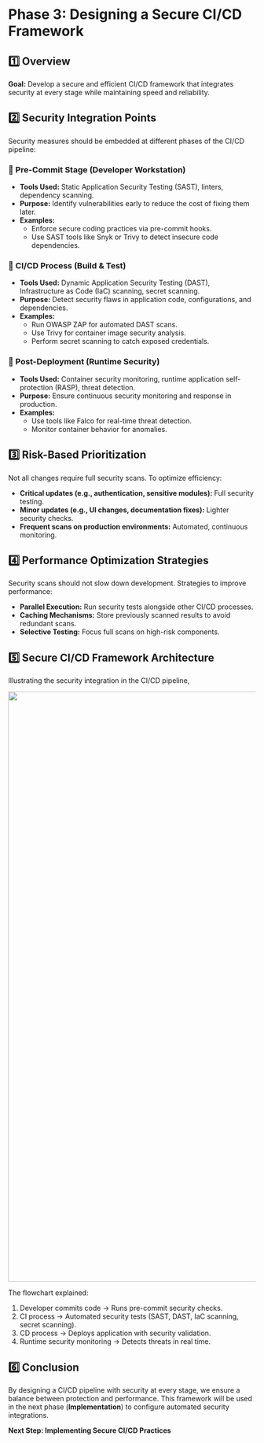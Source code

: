 # Phase 3: Designing a Secure CI/CD Framework

## **1️⃣ Overview**

**Goal:** Develop a secure and efficient CI/CD framework that integrates security at every stage while maintaining speed and reliability.

## **2️⃣ Security Integration Points**

Security measures should be embedded at different phases of the CI/CD pipeline:

### **🔹 Pre-Commit Stage (Developer Workstation)**
- **Tools Used:** Static Application Security Testing (SAST), linters, dependency scanning.
- **Purpose:** Identify vulnerabilities early to reduce the cost of fixing them later.
- **Examples:**
  - Enforce secure coding practices via pre-commit hooks.
  - Use SAST tools like Snyk or Trivy to detect insecure code dependencies.

### **🔹 CI/CD Process (Build & Test)**
- **Tools Used:** Dynamic Application Security Testing (DAST), Infrastructure as Code (IaC) scanning, secret scanning.
- **Purpose:** Detect security flaws in application code, configurations, and dependencies.
- **Examples:**
  - Run OWASP ZAP for automated DAST scans.
  - Use Trivy for container image security analysis.
  - Perform secret scanning to catch exposed credentials.

### **🔹 Post-Deployment (Runtime Security)**
- **Tools Used:** Container security monitoring, runtime application self-protection (RASP), threat detection.
- **Purpose:** Ensure continuous security monitoring and response in production.
- **Examples:**
  - Use tools like Falco for real-time threat detection.
  - Monitor container behavior for anomalies.

## **3️⃣ Risk-Based Prioritization**

Not all changes require full security scans. To optimize efficiency:
- **Critical updates (e.g., authentication, sensitive modules):** Full security testing.
- **Minor updates (e.g., UI changes, documentation fixes):** Lighter security checks.
- **Frequent scans on production environments:** Automated, continuous monitoring.

## **4️⃣ Performance Optimization Strategies**

Security scans should not slow down development. Strategies to improve performance:
- **Parallel Execution:** Run security tests alongside other CI/CD processes.
- **Caching Mechanisms:** Store previously scanned results to avoid redundant scans.
- **Selective Testing:** Focus full scans on high-risk components.

## **5️⃣ Secure CI/CD Framework Architecture**

Illustrating the security integration in the CI/CD pipeline,

<img src="https://github.com/user-attachments/assets/552ba918-b1a4-48fa-ad1c-dd053f4204a5" width="1200"/>



The flowchart explained:
1. Developer commits code → Runs pre-commit security checks.
2. CI process → Automated security tests (SAST, DAST, IaC scanning, secret scanning).
3. CD process → Deploys application with security validation.
4. Runtime security monitoring → Detects threats in real time.

## **6️⃣ Conclusion**

By designing a CI/CD pipeline with security at every stage, we ensure a balance between protection and performance. This framework will be used in the next phase (**Implementation**) to configure automated security integrations.

**Next Step: Implementing Secure CI/CD Practices**

